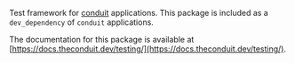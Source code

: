 Test framework for [conduit](https://theconduit.dev) applications. This package is included as a `dev_dependency` of `conduit` applications.

The documentation for this package is available at [https://docs.theconduit.dev/testing/](https://docs.theconduit.dev/testing/).
